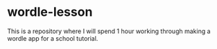 # wordle-lesson
This is a repository where I will spend 1 hour working through making a wordle app for a school tutorial.
